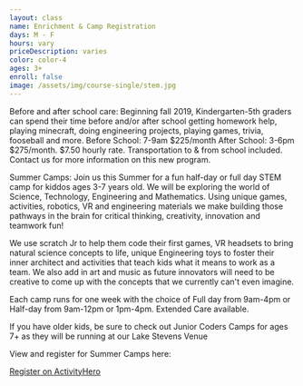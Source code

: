 ```yaml
---
layout: class
name: Enrichment & Camp Registration
days: M - F
hours: vary
priceDescription: varies
color: color-4
ages: 3+
enroll: false
image: /assets/img/course-single/stem.jpg
---
```


Before and after school care: Beginning fall 2019, Kindergarten-5th graders can spend their time before and/or after school getting homework help, playing minecraft, doing engineering projects, playing games, trivia, fooseball and more. 
Before School: 7-9am $225/month After School: 3-6pm $275/month. $7.50 hourly rate. Transportation to & from school included. 
Contact us for more information on this new program. 

Summer Camps: Join us this Summer for a fun half-day or full day STEM camp for kiddos ages 3-7 years old. We will be exploring the world of Science, Technology, Engineering and Mathematics. Using unique games, activities, robotics, VR and engineering materials we make building those pathways in the brain for critical thinking, creativity, innovation and teamwork fun! 

We use scratch Jr to help them code their first games, VR headsets to bring natural science concepts to life, unique Engineering toys to foster their inner architect and activities that teach kids what it means to work as a team. We also add in art and music as future innovators will need to be creative to come up with the concepts that we currently can't even imagine. 

Each camp runs for one week with the choice of Full day from 9am-4pm or Half-day from 9am-12pm or 1pm-4pm. Extended Care available.

If you have older kids, be sure to check out Junior Coders Camps for ages 7+ as they will be running at our Lake Stevens Venue 

View and register for Summer Camps here:

<a class="ah-widget" href="https://www.activityhero.com/biz/94419-mighty-kids-bothell-wa?aht_cam=schedule-widget&aht_src=62927" data-id="2956">Register on ActivityHero</a> <script src="//www.activityhero.com/widget.js?v=1555527932"></script> 
